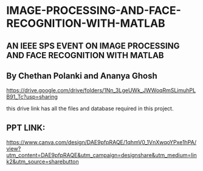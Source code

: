 # IMAGE-PROCESSING-AND-FACE-RECOGNITION-WITH-MATLAB
## AN IEEE SPS EVENT ON IMAGE PROCESSING AND FACE RECOGNITION WITH MATLAB
## By Chethan Polanki and Ananya Ghosh

https://drive.google.com/drive/folders/1Nn_3LgeUWk_JWWoqRmSLimuhPLB91_Tc?usp=sharing

this drive link has all the files and database required in this project.

## PPT LINK:
https://www.canva.com/design/DAE9pfpRAQE/1qhmV0_1VnXwqoYPxe1hPA/view?utm_content=DAE9pfpRAQE&utm_campaign=designshare&utm_medium=link2&utm_source=sharebutton
